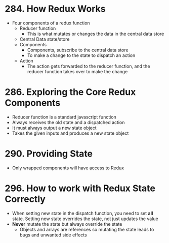 # 284. How Redux Works

-   Four components of a redux function
    -   Reducer function
        -   This is what mutates or changes the data in the central data store
    -   Central Data state/store
    -   Components
        -   Components, subscribe to the central data store
        -   To make a change to the state to dispatch an action
    -   Action
        -   The action gets forwarded to the reducer function, and the reducer function takes over to make the change

# 286. Exploring the Core Redux Components

-   Reducer function is a standard javascript function
-   Always receives the old state and a dispatched action
-   It must always output a new state object
-   Takes the given inputs and produces a new state object

# 290. Providing State

-   Only wrapped components will have access to Redux

# 296. How to work with Redux State Correctly

-   When setting new state in the dispatch function, you need to set **all** state. Setting new state overrides the state, not just updates the value
-   **Never** mutate the state but always override the state
    -   Objects and arrays are references so mutating the state leads to bugs and unwanted side effects
